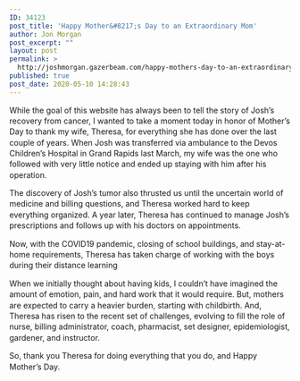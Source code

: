 ```yaml
---
ID: 34123
post_title: 'Happy Mother&#8217;s Day to an Extraordinary Mom'
author: Jon Morgan
post_excerpt: ""
layout: post
permalink: >
  http://joshmorgan.gazerbeam.com/happy-mothers-day-to-an-extraordinary-mom
published: true
post_date: 2020-05-10 14:28:43
---
```

<p style="margin-top:0pt;padding-top:0;margin-bottom:10pt;padding-bottom:0;line-height:1.38;">While the goal of this website has always been to tell the story of Josh’s recovery from cancer, I wanted to take a moment today in honor of Mother’s Day to thank my wife, Theresa, for everything she has done over the last couple of years. When Josh was transferred via ambulance to the Devos Children’s Hospital in Grand Rapids last March, my wife was the one who followed with very little notice and ended up staying with him after his operation.</p>

<p style="margin-top:0pt;padding-top:0;margin-bottom:10pt;padding-bottom:0;line-height:1.38;">The discovery of Josh’s tumor also thrusted us until the uncertain world of medicine and billing questions, and Theresa worked hard to keep everything organized. A year later, Theresa has continued to manage Josh’s prescriptions and follows up with his doctors on appointments.</p>

<p style="margin-top:0pt;padding-top:0;margin-bottom:10pt;padding-bottom:0;line-height:1.38;">Now, with the COVID19 pandemic, closing of school buildings, and stay-at-home requirements, Theresa has taken charge of working with the boys during their distance learning </p>

<p style="margin-top:0pt;padding-top:0;margin-bottom:10pt;padding-bottom:0;line-height:1.38;">When we initially thought about having kids, I couldn’t have imagined the amount of emotion, pain, and hard work that it would require. But, mothers are expected to carry a heavier burden, starting with childbirth. And, Theresa has risen to the recent set of challenges, evolving to fill the role of nurse, billing administrator, coach, pharmacist, set designer, epidemiologist, gardener, and instructor.</p>

<p style="margin-top:0pt;padding-top:0;margin-bottom:10pt;padding-bottom:0;line-height:1.38;">So, thank you Theresa for doing everything that you do, and Happy Mother’s Day.</p>